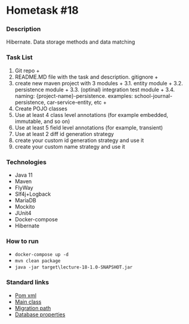 # Hometask #18
### Description
Hibernate. Data storage methods and data matching
### Task List
1. Git repo +
2. README.MD file with the task and description. gitignore +
3. create new maven project with 3 modules +
   3.1. entity module +
   3.2. persistence module +
   3.3. (optinal) integration test module +
   3.4. naming: {project-name}-persistence. examples: school-journal-persistence, car-service-entity, etc +
4. Create POJO classes
5. Use at least 4 class level annotations (for example embedded, immutable, and so on)
6. Use at least 5 field level annotations (for example, transient)
7. Use at least 2 diff id generation strategy
8. create your custom id generation strategy and use it
9. create your custom name strategy and use it

### Technologies
* Java 11
* Maven
* FlyWay
* Slf4j+Logback
* MariaDB
* Mockito
* JUnit4
* Docker-compose
* Hibernate

### How to run
* `docker-compose up -d`
* `mvn clean package`
* `java -jar target\lecture-18-1.0-SNAPSHOT.jar`

### Standard links
+ [Pom xml](pom.xml)
+ [Main class](src/main/java/by/itacademy/javaenterprise/goralchuk/App.java)
+ [Migration path](src/main/resources/database/migration)
+ [Database properties](src/main/resources/database/database.properties)